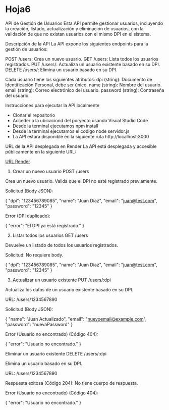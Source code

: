 # Hoja6

 API de Gestión de Usuarios
Esta API permite gestionar usuarios, incluyendo la creación, listado, actualización y eliminación de usuarios, con la validación de que no existan usuarios con el mismo DPI en el sistema.

Descripción de la API
La API expone los siguientes endpoints para la gestión de usuarios:

POST /users: Crea un nuevo usuario.
GET /users: Lista todos los usuarios registrados.
PUT /users/: Actualiza un usuario existente basado en su DPI.
DELETE /users/: Elimina un usuario basado en su DPI.


Cada usuario tiene los siguientes atributos:
dpi (string): Documento de Identificación Personal, debe ser único.
name (string): Nombre del usuario.
email (string): Correo electrónico del usuario.
password (string): Contraseña del usuario.


Instrucciones para ejecutar la API localmente
* Clonar el repositorio
* Acceder a la ubicaciond del poryecto usando Visual Studio Code
* Desde la terminal ejecutamos npm install
* Desde la terminal ejecutamos el codigo node servidor.js
* La API estara disponible en la siguiente ruta http://localhost:3000

URL de la API desplegada en Render
La API está desplegada y accesible públicamente en la siguiente URL:

[URL Render](https://hojatrabajo6-1-k8yr.onrender.com)

1. Crear un nuevo usuario
POST /users

Crea un nuevo usuario. Valida que el DPI no esté registrado previamente.

Solicitud (Body JSON):

{
  "dpi": "123456789085",
  "name": "Juan Diaz",
  "email": "juan@test.com",
  "password": "12345"
}

Error (DPI duplicado):

{
  "error": "El DPI ya está registrado."
}


2. Listar todos los usuarios
GET /users

Devuelve un listado de todos los usuarios registrados.

Solicitud: No requiere body.

{
  "dpi": "123456789085",
  "name": "Juan Diaz",
  "email": "juan@test.com",
  "password": "12345"
}

3. Actualizar un usuario existente
PUT /users/:dpi

Actualiza los datos de un usuario existente basado en su DPI.

URL: /users/1234567890

Solicitud (Body JSON):

{
  "name": "Juan Actualizado",
  "email": "nuevoemail@example.com",
  "password": "nuevaPassword"
}

Error (Usuario no encontrado) (Código 404):

{
  "error": "Usuario no encontrado."
}

Eliminar un usuario existente
DELETE /users/:dpi

Elimina un usuario basado en su DPI.

URL: /users/1234567890

Respuesta exitosa (Código 204): No tiene cuerpo de respuesta.

Error (Usuario no encontrado) (Código 404):


{
  "error": "Usuario no encontrado."
}

































